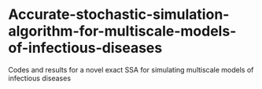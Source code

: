 # Accurate-stochastic-simulation-algorithm-for-multiscale-models-of-infectious-diseases
Codes and results for a novel exact SSA for simulating multiscale models of infectious diseases
